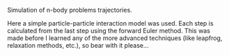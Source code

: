 Simulation of n-body problems trajectories.

Here a simple particle-particle interaction model was used. Each step is calculated from the last step using the forward Euler method.
This was made before I learned any of the more advanced techniques (like leapfrog, relaxation methods, etc.), so bear with it please...
